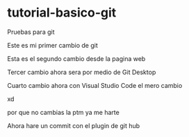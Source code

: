 # tutorial-basico-git
Pruebas para git

Este es mi primer cambio de git

Esta es el segundo cambio desde la pagina web 

Tercer cambio ahora sera por medio de Git Desktop

Cuarto cambio ahora con Visual Studio Code
el mero cambio

xd

por que no cambias la ptm
ya me harte 

Ahora hare un commit con el plugin de git hub